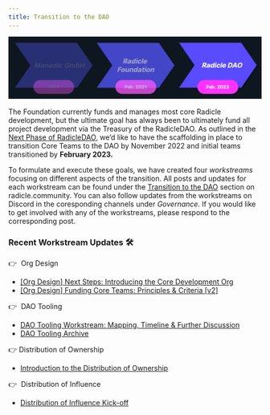 ```yaml
---
title: Transition to the DAO
---
```


![Transition to the DAO](/img/transition-dao.png)

The Foundation currently funds and manages most core Radicle development, but the ultimate goal has always been to ultimately fund all project development via the Treasury of the RadicleDAO. As outlined in the [Next Phase of RadicleDAO](https://radicle.community/t/the-next-phase-of-the-radicledao/2776), we’d like to have the scaffolding in place to transition Core Teams to the DAO by November 2022 and initial teams transitioned by **February 2023.** 

To formulate and execute these goals, we have created four *workstreams* focusing on different aspects of the transition. All posts and updates for each workstream can be found under the [Transition to the DAO](https://radicle.community/c/governance/dao-transition/34) section on radicle.community. You can also follow updates from the workstreams on Discord in the coresponding channels under *Governance.* If you would like to get involved with any of the workstreams, please respond to the corresponding post.

### **Recent Workstream Updates** 🛠️

👉  Org Design

- [[Org Design] Next Steps: Introducing the Core Development Org](https://radicle.community/t/org-design-next-steps-introducing-the-core-development-org/3039)
- [[Org Design] Funding Core Teams: Principles & Criteria [v2]](https://radicle.community/t/org-design-funding-core-teams-principles-criteria-v2/3040)

👉  DAO Tooling 

- [DAO Tooling Workstream: Mapping, Timeline & Further Discussion](https://radicle.community/t/dao-tooling-workstream-mapping-timeline-further-discussion/2920)
- [DAO Tooling Archive](https://www.notion.so/f520a066f3264d988840f87f460d0467)

👉 Distribution of Ownership

- [Introduction to the Distribution of Ownership](https://radicle.community/t/distribution-of-ownership-workstream/2886/2)

👉  Distribution of Influence

- [Distribution of Influence Kick-off](https://www.notion.so/f7f215c5998943d3ab3692da2cb80602)
